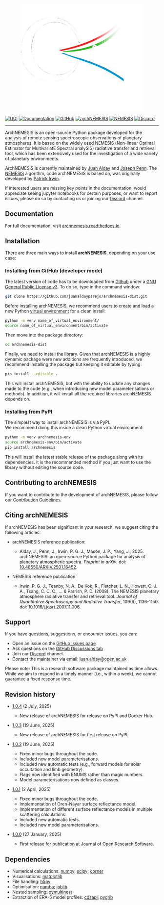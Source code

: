 <p align="center">
  <img src="https://raw.githubusercontent.com/juanaldayparejo/archnemesis-dist/main/docs/images/archnemesis_logo_black_background.png" alt="archNEMESIS logo" width="400"/>
</p>

[![DOI](https://img.shields.io/badge/version-v1.0.4-red)](https://doi.org/10.5281/zenodo.15789739)
[![Documentation](https://img.shields.io/badge/readthedocs-latest-blue)](https://archnemesis.readthedocs.io)
[![GitHub](https://img.shields.io/badge/github-code-green)](https://github.com/juanaldayparejo/archnemesis-dist)
[![archNEMESIS](https://img.shields.io/badge/archNEMESIS-reference-yellow)](https://doi.org/10.48550/arXiv.2501.16452)
[![NEMESIS](https://img.shields.io/badge/NEMESIS-reference-yellow)](https://doi.org/10.1016/j.jqsrt.2007.11.006)
[![Discord](https://img.shields.io/badge/discord-join-pink)](https://discord.gg/Te43qbrVFK)

__________

ArchNEMESIS is an open-source Python package developed for the analysis of remote sensing spectroscopic observations of planetary atmospheres. 
It is based on the widely used NEMESIS (Non-linear Optimal Estimator for MultivariatE Spectral analySIS) radiative transfer and retrieval tool, 
which has been extensively used for the investigation of a wide variety of planetary environments.

ArchNEMESIS is currently maintained by [Juan Alday](https://research.open.ac.uk/people/ja22256) and [Joseph Penn](https://www.physics.ox.ac.uk/our-people/penn).
The [NEMESIS](https://nemesiscode.github.io/index.html) algorithm, code archNEMESIS is based on, was originally developed by [Patrick Irwin](https://www.physics.ox.ac.uk/our-people/irwin).

If interested users are missing key points in the documentation, would appreciate seeing jupyter notebooks for certain purposes, or want to report issues, please do so by contacting us or joining our [Discord](https://discord.gg/Te43qbrVFK) channel.


## Documentation
For full documentation, visit [archnemesis.readthedocs.io](https://archnemesis.readthedocs.io/en/latest/).


## Installation

There are three main ways to install **archNEMESIS**, depending on your use case:

### Installing from GitHub (developer mode)

The latest version of code has to be downloaded from [Github](https://github.com/juanaldayparejo/archnemesis-dist.git) under a [GNU General Public License v3](LICENSE). To do so, type in the command window:

```bash
git clone https://github.com/juanaldayparejo/archnemesis-dist.git
```

Before installing archNEMESIS, we recommend users to create and load a new Python [virtual environment](https://docs.python.org/3/library/venv.html) for a clean install:

```bash
python -m venv name_of_virtual_environment/
source name_of_virtual_environment/bin/activate
```

Then move into the package directory:

```bash
cd archnemesis-dist
```

Finally, we need to install the library. Given that archNEMESIS is a highly dynamic package were new additions are frequently introduced, we recommend installing the package but keeping it editable by typing:

```bash
pip install --editable .
```

This will install archNEMESIS, but with the ability to update any changes made to the code (e.g., when introducing new model parameterisations or methods). In addition, it will install all the required libraries archNEMESIS depends on.


### Installing from PyPI

The simplest way to install archNEMESIS is via PyPI.  
We recommend doing this inside a clean Python virtual environment:

```bash
python -m venv archnemesis-env
source archnemesis-env/bin/activate
pip install archnemesis
```

This will install the latest stable release of the package along with its dependencies.
It is the recommended method if you just want to use the library without editing the source code.

## Contributing to archNEMESIS

If you want to contribute to the development of archNEMESIS, please follow our [Contribution Guidelines](CONTRIBUTING.md).

## Citing archNEMESIS

If archNEMESIS has been significant in your research, we suggest citing the following articles:

- archNEMESIS reference publication:
   - Alday, J., Penn, J., Irwin, P. G. J., Mason, J. P., Yang, J., 2025. archNEMESIS: an open-source Python package for analysis of planetary atmospheric spectra. *Preprint in arXiv*. doi: [10.48550/ARXIV.2501.16452](https://doi.org/10.48550/ARXIV.2501.16452).

- NEMESIS reference publication:
   - Irwin, P. G. J., Teanby, N. A., De Kok, R., Fletcher, L. N., Howett, C. J. A., Tsang, C. C. C., ... & Parrish, P. D. (2008). The NEMESIS planetary atmosphere radiative transfer and retrieval tool. *Journal of Quantitative Spectroscopy and Radiative Transfer*, 109(6), 1136-1150. doi: [10.1016/j.jqsrt.2007.11.006](https://doi.org/10.1016/j.jqsrt.2007.11.006).

## Support 

If you have questions, suggestions, or encounter issues, you can:

- Open an issue on the [GitHub Issues page](https://github.com/juanaldayparejo/archnemesis-dist/issues)
- Ask questions on the [GitHub Discussions tab](https://github.com/juanaldayparejo/archnemesis-dist/discussions)
- Join our [Discord](https://discord.gg/Te43qbrVFK) channel.
- Contact the maintainer via email: juan.alday@open.ac.uk

Please note: This is a research software package maintained as time allows. While we aim to respond in a timely manner (i.e., within a week), we cannot guarantee a fixed response time.

## Revision history

- [1.0.4](https://doi.org/10.5281/zenodo.15789739) (2 July, 2025)
   - New release of archNEMESIS for release on PyPI and Docker Hub.

- [1.0.3](https://doi.org/10.5281/zenodo.15699119) (19 June, 2025)
   - New release of archNEMESIS for first release on PyPI.

- [1.0.2](https://doi.org/10.5281/zenodo.15698743) (19 June, 2025)
   - Fixed minor bugs throughout the code.
   - Included new model parameterisations.
   - Included new automatic tests (e.g., forward models for solar occultation and limb geometry).
   - Flags now identified with ENUMS rather than magic numbers.
   - Model parameterisations now defined as classes.

- [1.0.1](https://doi.org/10.5281/zenodo.15123560) (2 April, 2025)
   - Fixed minor bugs throughout the code.
   - Implementation of Oren-Nayar surface reflectance model.
   - Implementation of different surface reflectance models in multiple scattering calculations.
   - Included new automatic tests.
   - Included new model parameterisations.

- [1.0.0](https://doi.org/10.5281/zenodo.14746548) (27 January, 2025)
    - First release for publication at Journal of Open Research Software.

## Dependencies

- Numerical calculations: [numpy](https://numpy.org/); [scipy](https://scipy.org/); [corner](https://corner.readthedocs.io/en/latest/)
- Visualisations: [matplotlib](https://matplotlib.org/)
- File handling: [h5py](https://www.h5py.org/)
- Optimisation: [numba](https://numba.pydata.org/); [joblib](https://joblib.readthedocs.io/en/stable/)
- Nested sampling: [pymultinest](https://johannesbuchner.github.io/PyMultiNest/)
- Extraction of ERA-5 model profiles: [cdsapi](https://pypi.org/project/cdsapi/); [pygrib](https://jswhit.github.io/pygrib/)  

